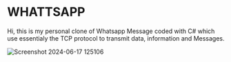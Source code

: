 # WHATTSAPP
Hi, this is my personal clone of Whatsapp Message coded with C# which use essentialy the TCP protocol to transmit data, information and Messages.



![Screenshot 2024-06-17 125106](https://github.com/FullMonkeyy/Super-Mario-Web-Game/assets/144152021/ece54514-d33d-4dd2-bb73-3ae1d2757c25)
